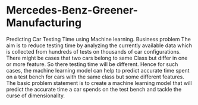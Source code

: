 # Mercedes-Benz-Greener-Manufacturing
Predicting Car Testing Time using Machine learning.
Business problem
The aim is to reduce testing time by analyzing the currently available data which is collected from hundreds of tests on thousands of car configurations. There might be cases that two cars belong to same Class but differ in one or more feature. So there testing time will be different. Hence for such cases, the machine learning model can help to predict accurate time spent on a test bench for cars with the same class but some different features.
The basic problem statement is to create a machine learning model that will predict the accurate time a car spends on the test bench and tackle the curse of dimensionality.
